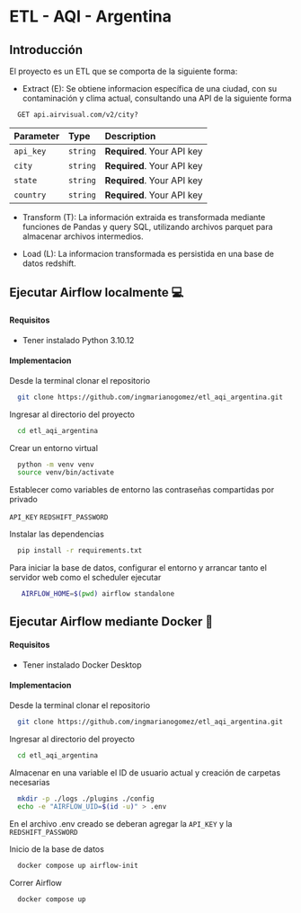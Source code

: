 # ETL - AQI - Argentina 

## Introducción

El proyecto es un ETL que se comporta de la siguiente forma:

- Extract (E): Se obtiene informacion específica de una ciudad, con su contaminación y clima actual, consultando una API de la siguiente forma 
 
```https
  GET api.airvisual.com/v2/city?
```

| Parameter | Type     | Description                |
| :-------- | :------- | :------------------------- |
| `api_key` | `string` | **Required**. Your API key |
| `city` | `string` | **Required**. Your API key |
| `state` | `string` | **Required**. Your API key |
| `country` | `string` | **Required**. Your API key |

- Transform (T): La información extraida es transformada mediante funciones de Pandas y query SQL, utilizando archivos parquet para almacenar archivos intermedios.

- Load (L): La informacion transformada es persistida en una base de datos redshift.


## Ejecutar Airflow localmente :computer:

#### Requisitos
 - Tener instalado Python 3.10.12 

#### Implementacion

Desde la terminal clonar el repositorio

```bash
  git clone https://github.com/ingmarianogomez/etl_aqi_argentina.git
```

Ingresar al directorio del proyecto

```bash
  cd etl_aqi_argentina
```

Crear un entorno virtual

```bash
  python -m venv venv
  source venv/bin/activate
```

Establecer como variables de entorno las contraseñas compartidas por privado

`API_KEY`
`REDSHIFT_PASSWORD`

Instalar las dependencias

```bash
  pip install -r requirements.txt
```

Para iniciar la base de datos, configurar el entorno y arrancar tanto el servidor web como el scheduler ejecutar

```bash
   AIRFLOW_HOME=$(pwd) airflow standalone
```

## Ejecutar Airflow mediante Docker :whale:

#### Requisitos
 - Tener instalado Docker Desktop 

#### Implementacion

Desde la terminal clonar el repositorio

```bash
  git clone https://github.com/ingmarianogomez/etl_aqi_argentina.git
```

Ingresar al directorio del proyecto

```bash
  cd etl_aqi_argentina
```

Almacenar en una variable el ID de usuario actual y creación de carpetas necesarias

```bash
  mkdir -p ./logs ./plugins ./config
  echo -e "AIRFLOW_UID=$(id -u)" > .env
```
En el archivo .env creado se deberan agregar la `API_KEY` y la `REDSHIFT_PASSWORD`


Inicio de la base de datos

```bash
  docker compose up airflow-init
```

Correr Airflow

```bash
  docker compose up
```
